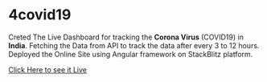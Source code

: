 # 4covid19

Creted The Live Dashboard for tracking the **Corona Virus** (COVID19) in **India**. 
Fetching the Data from API to track the data after every 3 to 12 hours. 
Deployed the Online Site using Angular framework on StackBlitz platform. 

[Click Here to see it Live](https://4covid19.stackblitz.io)

![]()
